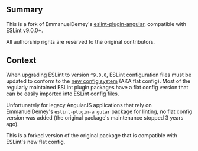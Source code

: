 
## Summary

This is a fork of EmmanuelDemey's [eslint-plugin-angular](https://github.com/EmmanuelDemey/eslint-plugin-angular), compatible with ESLint v9.0.0+.

All authorship rights are reserved to the original contributors.

## Context
When upgrading ESLint to version `^9.0.0`, ESLint configuration files must be updated to conform to the [new config system](https://eslint.org/blog/2022/08/new-config-system-part-2/) (AKA flat config). Most of the regularly maintained ESLint plugin packages have a flat config version that can be easily imported into ESLint config files. 

Unfortunately for legacy AngularJS applications that rely on EmmanuelDemey's `eslint-plugin-angular` package for linting, no flat config version was added (the original package's maintenance stopped 3 years ago).

This is a forked version of the original package that is compatible with ESLint's new flat config.
